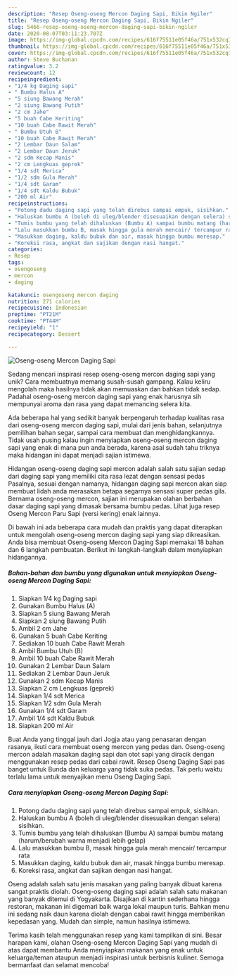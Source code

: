 ```yaml
---
description: "Resep Oseng-oseng Mercon Daging Sapi, Bikin Ngiler"
title: "Resep Oseng-oseng Mercon Daging Sapi, Bikin Ngiler"
slug: 5466-resep-oseng-oseng-mercon-daging-sapi-bikin-ngiler
date: 2020-08-07T03:11:23.707Z
image: https://img-global.cpcdn.com/recipes/616f75511e05f46a/751x532cq70/oseng-oseng-mercon-daging-sapi-foto-resep-utama.jpg
thumbnail: https://img-global.cpcdn.com/recipes/616f75511e05f46a/751x532cq70/oseng-oseng-mercon-daging-sapi-foto-resep-utama.jpg
cover: https://img-global.cpcdn.com/recipes/616f75511e05f46a/751x532cq70/oseng-oseng-mercon-daging-sapi-foto-resep-utama.jpg
author: Steve Buchanan
ratingvalue: 3.2
reviewcount: 12
recipeingredient:
- "1/4 kg Daging sapi"
- " Bumbu Halus A"
- "5 siung Bawang Merah"
- "2 siung Bawang Putih"
- "2 cm Jahe"
- "5 buah Cabe Keriting"
- "10 buah Cabe Rawit Merah"
- " Bumbu Utuh B"
- "10 buah Cabe Rawit Merah"
- "2 Lembar Daun Salam"
- "2 Lembar Daun Jeruk"
- "2 sdm Kecap Manis"
- "2 cm Lengkuas geprek"
- "1/4 sdt Merica"
- "1/2 sdm Gula Merah"
- "1/4 sdt Garam"
- "1/4 sdt Kaldu Bubuk"
- "200 ml Air"
recipeinstructions:
- "Potong dadu daging sapi yang telah direbus sampai empuk, sisihkan."
- "Haluskan bumbu A (boleh di uleg/blender disesuaikan dengan selera) sisihkan."
- "Tumis bumbu yang telah dihaluskan (Bumbu A) sampai bumbu matang (harum/berubah warna menjadi lebih gelap)"
- "Lalu masukkan bumbu B, masak hingga gula merah mencair/ tercampur rata"
- "Masukkan daging, kaldu bubuk dan air, masak hingga bumbu meresap."
- "Koreksi rasa, angkat dan sajikan dengan nasi hangat."
categories:
- Resep
tags:
- osengoseng
- mercon
- daging

katakunci: osengoseng mercon daging 
nutrition: 271 calories
recipecuisine: Indonesian
preptime: "PT21M"
cooktime: "PT44M"
recipeyield: "1"
recipecategory: Dessert

---
```



![Oseng-oseng Mercon Daging Sapi](https://img-global.cpcdn.com/recipes/616f75511e05f46a/751x532cq70/oseng-oseng-mercon-daging-sapi-foto-resep-utama.jpg)

Sedang mencari inspirasi resep oseng-oseng mercon daging sapi yang unik? Cara membuatnya memang susah-susah gampang. Kalau keliru mengolah maka hasilnya tidak akan memuaskan dan bahkan tidak sedap. Padahal oseng-oseng mercon daging sapi yang enak harusnya sih mempunyai aroma dan rasa yang dapat memancing selera kita.

Ada beberapa hal yang sedikit banyak berpengaruh terhadap kualitas rasa dari oseng-oseng mercon daging sapi, mulai dari jenis bahan, selanjutnya pemilihan bahan segar, sampai cara membuat dan menghidangkannya. Tidak usah pusing kalau ingin menyiapkan oseng-oseng mercon daging sapi yang enak di mana pun anda berada, karena asal sudah tahu triknya maka hidangan ini dapat menjadi sajian istimewa.

Hidangan oseng-oseng daging sapi mercon adalah salah satu sajian sedap dari daging sapi yang memiliki cita rasa lezat dengan sensasi pedas Pasalnya, sesuai dengan namanya, hidangan daging sapi mercon akan siap membuat lidah anda merasakan betapa segarnya sensasi super pedas gila. Bernama oseng-oseng mercon, sajian ini merupakan olahan berbahan dasar daging sapi yang dimasak bersama bumbu pedas. Lihat juga resep Oseng Mercon Paru Sapi (versi kering) enak lainnya.


Di bawah ini ada beberapa cara mudah dan praktis yang dapat diterapkan untuk mengolah oseng-oseng mercon daging sapi yang siap dikreasikan. Anda bisa membuat Oseng-oseng Mercon Daging Sapi memakai 18 bahan dan 6 langkah pembuatan. Berikut ini langkah-langkah dalam menyiapkan hidangannya.

<!--inarticleads1-->

##### Bahan-bahan dan bumbu yang digunakan untuk menyiapkan Oseng-oseng Mercon Daging Sapi:

1. Siapkan 1/4 kg Daging sapi
1. Gunakan  Bumbu Halus (A)
1. Siapkan 5 siung Bawang Merah
1. Siapkan 2 siung Bawang Putih
1. Ambil 2 cm Jahe
1. Gunakan 5 buah Cabe Keriting
1. Sediakan 10 buah Cabe Rawit Merah
1. Ambil  Bumbu Utuh (B)
1. Ambil 10 buah Cabe Rawit Merah
1. Gunakan 2 Lembar Daun Salam
1. Sediakan 2 Lembar Daun Jeruk
1. Gunakan 2 sdm Kecap Manis
1. Siapkan 2 cm Lengkuas (geprek)
1. Siapkan 1/4 sdt Merica
1. Siapkan 1/2 sdm Gula Merah
1. Gunakan 1/4 sdt Garam
1. Ambil 1/4 sdt Kaldu Bubuk
1. Siapkan 200 ml Air


Buat Anda yang tinggal jauh dari Jogja atau yang penasaran dengan rasanya, ikuti cara membuat oseng mercon yang pedas dan. Oseng-oseng mercon adalah masakan daging sapi dan otot sapi yang diracik dengan menggunakan resep pedas dari cabai rawit. Resep Oseng Daging Sapi pas banget untuk Bunda dan keluarga yang tidak suka pedas. Tak perlu waktu terlalu lama untuk menyajikan menu Oseng Daging Sapi. 

<!--inarticleads2-->

##### Cara menyiapkan Oseng-oseng Mercon Daging Sapi:

1. Potong dadu daging sapi yang telah direbus sampai empuk, sisihkan.
1. Haluskan bumbu A (boleh di uleg/blender disesuaikan dengan selera) sisihkan.
1. Tumis bumbu yang telah dihaluskan (Bumbu A) sampai bumbu matang (harum/berubah warna menjadi lebih gelap)
1. Lalu masukkan bumbu B, masak hingga gula merah mencair/ tercampur rata
1. Masukkan daging, kaldu bubuk dan air, masak hingga bumbu meresap.
1. Koreksi rasa, angkat dan sajikan dengan nasi hangat.


Oseng adalah salah satu jenis masakan yang paling banyak dibuat karena sangat praktis diolah. Oseng-oseng daging sapi adalah salah satu makanan yang banyak ditemui di Yogyakarta. Disajikan di kantin sederhana hingga restoran, makanan ini digemari baik warga lokal maupun turis. Bahkan menu ini sedang naik daun karena diolah dengan cabai rawit hingga memberikan kepedasan yang. Mudah dan simple, namun hasilnya istimewa. 

Terima kasih telah menggunakan resep yang kami tampilkan di sini. Besar harapan kami, olahan Oseng-oseng Mercon Daging Sapi yang mudah di atas dapat membantu Anda menyiapkan makanan yang enak untuk keluarga/teman ataupun menjadi inspirasi untuk berbisnis kuliner. Semoga bermanfaat dan selamat mencoba!
